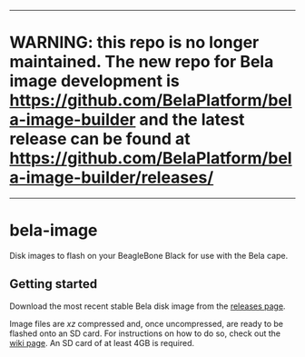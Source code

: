 *****
# WARNING: this repo is no longer maintained. The new repo for Bela image development is https://github.com/BelaPlatform/bela-image-builder and the latest release can be found at https://github.com/BelaPlatform/bela-image-builder/releases/
******

# bela-image
Disk images to flash on your BeagleBone Black for use with the Bela cape.

## Getting started

Download the most recent stable Bela disk image from the [releases page](https://github.com/BelaPlatform/bela-image/releases).

Image files are *xz* compressed and, once uncompressed, are ready to be flashed onto an SD card.
For instructions on how to do so, check out the [wiki page](https://github.com/BelaPlatform/Bela/wiki/Manage-your-SD-card#flashing-the-bela-image).
An SD card of at least 4GB is required.
